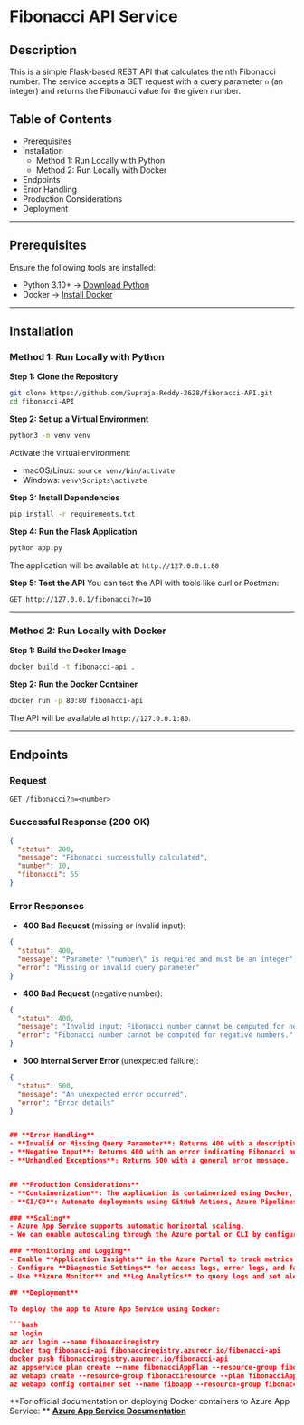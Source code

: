 # **Fibonacci API Service**

## **Description**
This is a simple Flask-based REST API that calculates the nth Fibonacci number. The service accepts a GET request with a query parameter `n` (an integer) and returns the Fibonacci value for the given number.

## **Table of Contents**
- Prerequisites  
- Installation  
  - Method 1: Run Locally with Python  
  - Method 2: Run Locally with Docker  
- Endpoints  
- Error Handling  
- Production Considerations  
- Deployment  

---

## **Prerequisites**
Ensure the following tools are installed:
- Python 3.10+ → [Download Python](https://www.python.org/downloads/)
- Docker → [Install Docker](https://docs.docker.com/get-docker/)

---

## **Installation**

### **Method 1: Run Locally with Python**

**Step 1: Clone the Repository**
```bash
git clone https://github.com/Supraja-Reddy-2628/fibonacci-API.git
cd fibonacci-API
```

**Step 2: Set up a Virtual Environment**
```bash
python3 -m venv venv
```
Activate the virtual environment:  
- macOS/Linux: `source venv/bin/activate`  
- Windows: `venv\Scripts\activate`

**Step 3: Install Dependencies**
```bash
pip install -r requirements.txt
```

**Step 4: Run the Flask Application**
```bash
python app.py
```
The application will be available at: `http://127.0.0.1:80`

**Step 5: Test the API**
You can test the API with tools like curl or Postman:
```
GET http://127.0.0.1/fibonacci?n=10
```

---

### **Method 2: Run Locally with Docker**

**Step 1: Build the Docker Image**
```bash
docker build -t fibonacci-api .
```

**Step 2: Run the Docker Container**
```bash
docker run -p 80:80 fibonacci-api
```

The API will be available at `http://127.0.0.1:80`.

---

## **Endpoints**

### **Request**
```
GET /fibonacci?n=<number>
```

### **Successful Response (200 OK)**
```json
{
  "status": 200,
  "message": "Fibonacci successfully calculated",
  "number": 10,
  "fibonacci": 55
}
```

### **Error Responses**
- **400 Bad Request** (missing or invalid input):
```json
{
  "status": 400,
  "message": "Parameter \"number\" is required and must be an integer",
  "error": "Missing or invalid query parameter"
}
```
- **400 Bad Request** (negative number):
```json
{
  "status": 400,
  "message": "Invalid input: Fibonacci number cannot be computed for negative numbers",
  "error": "Fibonacci number cannot be computed for negative numbers."
}
```
- **500 Internal Server Error** (unexpected failure):
```json
{
  "status": 500,
  "message": "An unexpected error occurred",
  "error": "Error details"
}


## **Error Handling**
- **Invalid or Missing Query Parameter**: Returns 400 with a descriptive message.
- **Negative Input**: Returns 400 with an error indicating Fibonacci numbers cannot be negative.
- **Unhandled Exceptions**: Returns 500 with a general error message.


## **Production Considerations**
- **Containerization**: The application is containerized using Docker, enabling easy deployment across environments.
- **CI/CD**: Automate deployments using GitHub Actions, Azure Pipelines, or other CI/CD tools.

### **Scaling**
- Azure App Service supports automatic horizontal scaling.
- We can enable autoscaling through the Azure portal or CLI by configuring instance count rules based on CPU/memory/HTTP metrics.

### **Monitoring and Logging**
- Enable **Application Insights** in the Azure Portal to track metrics like request rates, response times, and exceptions.
- Configure **Diagnostic Settings** for access logs, error logs, and failed request tracing.
- Use **Azure Monitor** and **Log Analytics** to query logs and set alerts.

## **Deployment**

To deploy the app to Azure App Service using Docker:

```bash
az login
az acr login --name fibonacciregistry
docker tag fibonacci-api fibonacciregistry.azurecr.io/fibonacci-api
docker push fibonacciregistry.azurecr.io/fibonacci-api
az appservice plan create --name fibonacciAppPlan --resource-group fibonacciresource --is-linux --sku B1
az webapp create --resource-group fibonacciresource --plan fibonacciAppPlan --name fiboapp --deployment-container-image-name fibonacciregistry.azurecr.io/fibonacci-api
az webapp config container set --name fiboapp --resource-group fibonacciresource --docker-custom-image-name fibonacciregistry.azurecr.io/fibonacci-api --docker-registry-server-url https://fibonacciregistry.azurecr.io
```

**For official documentation on deploying Docker containers to Azure App Service:  **
**[Azure App Service Documentation](https://learn.microsoft.com/en-us/azure/app-service)**

